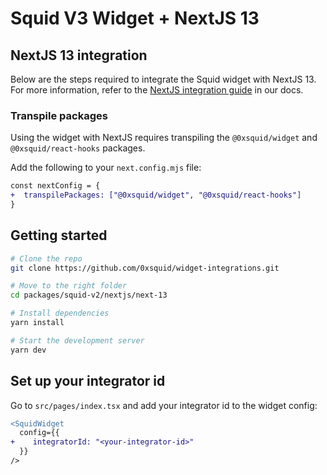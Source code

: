 # Squid V3 Widget + NextJS 13

## NextJS 13 integration

Below are the steps required to integrate the Squid widget with NextJS 13.
For more information, refer to the [NextJS integration guide](https://docs.squidrouter.com/widget-integration/add-a-widget/widget/nextjs-installation) in our docs.

### Transpile packages

Using the widget with NextJS requires transpiling the `@0xsquid/widget` and `@0xsquid/react-hooks` packages.

Add the following to your `next.config.mjs` file:

```diff
const nextConfig = {
+  transpilePackages: ["@0xsquid/widget", "@0xsquid/react-hooks"]
}
```

## Getting started

```bash
# Clone the repo
git clone https://github.com/0xsquid/widget-integrations.git

# Move to the right folder
cd packages/squid-v2/nextjs/next-13

# Install dependencies
yarn install

# Start the development server
yarn dev
```

## Set up your integrator id

Go to `src/pages/index.tsx` and add your integrator id to the widget config:

```diff
<SquidWidget
  config={{
+    integratorId: "<your-integrator-id>"
  }}
/>
```
